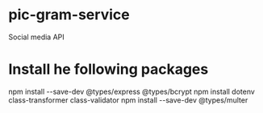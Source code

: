 # pic-gram-service
Social media API


# Install he following packages

npm install --save-dev @types/express @types/bcrypt 
npm install dotenv class-transformer class-validator 
npm install --save-dev @types/multer 